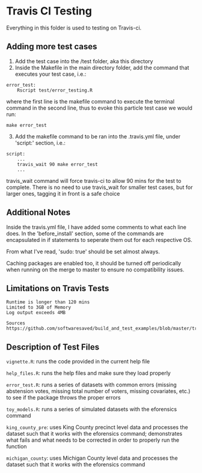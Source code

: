 # Travis CI Testing
Everything in this folder is used to testing on Travis-ci.

## Adding more test cases

1. Add the test case into the /test folder, aka this directory
2. Inside the Makefile in the main directory folder, add the command that executes your test case, i.e.:

```
error_test:
	Rscript test/error_testing.R
```

where the first line is the makefile command to execute the terminal command in the second line,
thus to evoke this particle test case we would run:

```
make error_test
```

3. Add the makefile command to be ran into the .travis.yml file, under 'script:' section, i.e.:

```
script:
    ...
    travis_wait 90 make error_test
    ...
```

travis_wait command will force travis-ci to allow 90 mins for the test to complete.
There is no need to use travis_wait for smaller test cases, but for larger ones, tagging it in front is a safe choice

## Additional Notes
Inside the travis.yml file, I have added some comments to what each line does. In the 'before_install' section, some of the commands are encapsulated in if statements to seperate them out for each respective OS.

From what I've read, 'sudo: true' should be set almost always.

Caching packages are enabled too, it should be turned off periodically when running on the merge to master to ensure no compatibility issues.



## Limitations on Travis Tests
```
Runtime is longer than 120 mins
Limited to 3GB of Memory
Log output exceeds 4MB
```


```
Sources
https://github.com/softwaresaved/build_and_test_examples/blob/master/travis/README.md
```

## Description of Test Files
`vignette.R`: runs the code provided in the current help file

`help_files.R`: runs the help files and make sure they load properly

`error_test.R`: runs a series of datasets with common errors (missing abstension votes, missing total number of voters, missing covariates, etc.) to see if the package throws the proper errors

`toy_models.R`: runs a series of simulated datasets with the eforensics command

`king_county_pre`: uses King County precinct level data and processes the dataset such that it works with the eforensics command; demonstrates what fails and what needs to be corrected in order to properly run the function

`michigan_county`: uses Michigan County level data and processes the dataset such that it works with the eforensics command  
